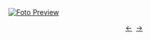[![Foto Preview](preview/n596.avif)](https://20essentials.github.io/project-000-596)

<div align="center" style="display: flex; justify-content: center;">
  <a  href="https://github.com/20essentials/project-000-595" target="_blank">&#8592;</a>
  &nbsp;&nbsp;
  <a  href="https://github.com/20essentials/project-000-597" target="_blank">&#8594;</a>
</div>
